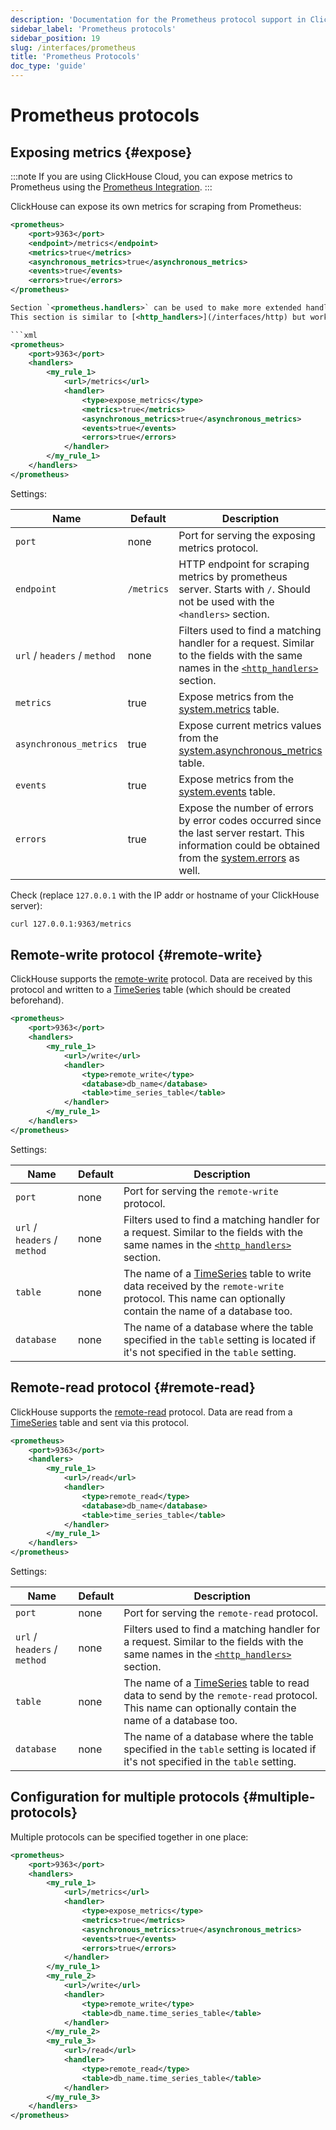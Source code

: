```yaml
---
description: 'Documentation for the Prometheus protocol support in ClickHouse'
sidebar_label: 'Prometheus protocols'
sidebar_position: 19
slug: /interfaces/prometheus
title: 'Prometheus Protocols'
doc_type: 'guide'
---
```


# Prometheus protocols

## Exposing metrics {#expose}

:::note
If you are using ClickHouse Cloud, you can expose metrics to Prometheus using the [Prometheus Integration](/integrations/prometheus).
:::

ClickHouse can expose its own metrics for scraping from Prometheus:

```xml
<prometheus>
    <port>9363</port>
    <endpoint>/metrics</endpoint>
    <metrics>true</metrics>
    <asynchronous_metrics>true</asynchronous_metrics>
    <events>true</events>
    <errors>true</errors>
</prometheus>

Section `<prometheus.handlers>` can be used to make more extended handlers.
This section is similar to [<http_handlers>](/interfaces/http) but works for prometheus protocols:

```xml
<prometheus>
    <port>9363</port>
    <handlers>
        <my_rule_1>
            <url>/metrics</url>
            <handler>
                <type>expose_metrics</type>
                <metrics>true</metrics>
                <asynchronous_metrics>true</asynchronous_metrics>
                <events>true</events>
                <errors>true</errors>
            </handler>
        </my_rule_1>
    </handlers>
</prometheus>
```

Settings:

| Name                         | Default    | Description                                                                                                                                                                                  |
|------------------------------|------------|----------------------------------------------------------------------------------------------------------------------------------------------------------------------------------------------|
| `port`                       | none       | Port for serving the exposing metrics protocol.                                                                                                                                              |
| `endpoint`                   | `/metrics` | HTTP endpoint for scraping metrics by prometheus server. Starts with `/`. Should not be used with the `<handlers>` section.                                                                  |
| `url` / `headers` / `method` | none       | Filters used to find a matching handler for a request. Similar to the fields with the same names in the [`<http_handlers>`](/interfaces/http) section.                                    |
| `metrics`                    | true       | Expose metrics from the [system.metrics](/operations/system-tables/metrics) table.                                                                                                        |
| `asynchronous_metrics`       | true       | Expose current metrics values from the [system.asynchronous_metrics](/operations/system-tables/asynchronous_metrics) table.                                                               |
| `events`                     | true       | Expose metrics from the [system.events](/operations/system-tables/events) table.                                                                                                          |
| `errors`                     | true       | Expose the number of errors by error codes occurred since the last server restart. This information could be obtained from the [system.errors](/operations/system-tables/errors) as well. |

Check (replace `127.0.0.1` with the IP addr or hostname of your ClickHouse server):
```bash
curl 127.0.0.1:9363/metrics
```

## Remote-write protocol {#remote-write}

ClickHouse supports the [remote-write](https://prometheus.io/docs/specs/remote_write_spec/) protocol.
Data are received by this protocol and written to a [TimeSeries](/engines/table-engines/special/time_series) table
(which should be created beforehand).

```xml
<prometheus>
    <port>9363</port>
    <handlers>
        <my_rule_1>
            <url>/write</url>
            <handler>
                <type>remote_write</type>
                <database>db_name</database>
                <table>time_series_table</table>
            </handler>
        </my_rule_1>
    </handlers>
</prometheus>
```

Settings:

| Name                         | Default | Description                                                                                                                                                                                         |
|------------------------------|---------|-----------------------------------------------------------------------------------------------------------------------------------------------------------------------------------------------------|
| `port`                       | none    | Port for serving the `remote-write` protocol.                                                                                                                                                       |
| `url` / `headers` / `method` | none    | Filters used to find a matching handler for a request. Similar to the fields with the same names in the [`<http_handlers>`](/interfaces/http) section.                                           |
| `table`                      | none    | The name of a [TimeSeries](/engines/table-engines/special/time_series) table to write data received by the `remote-write` protocol. This name can optionally contain the name of a database too. |
| `database`                   | none    | The name of a database where the table specified in the `table` setting is located if it's not specified in the `table` setting.                                                                    |

## Remote-read protocol {#remote-read}

ClickHouse supports the [remote-read](https://prometheus.io/docs/prometheus/latest/querying/remote_read_api/) protocol.
Data are read from a [TimeSeries](/engines/table-engines/special/time_series) table and sent via this protocol.

```xml
<prometheus>
    <port>9363</port>
    <handlers>
        <my_rule_1>
            <url>/read</url>
            <handler>
                <type>remote_read</type>
                <database>db_name</database>
                <table>time_series_table</table>
            </handler>
        </my_rule_1>
    </handlers>
</prometheus>
```

Settings:

| Name                         | Default | Description                                                                                                                                                                                      |
|------------------------------|---------|--------------------------------------------------------------------------------------------------------------------------------------------------------------------------------------------------|
| `port`                       | none    | Port for serving the `remote-read` protocol.                                                                                                                                                     |
| `url` / `headers` / `method` | none    | Filters used to find a matching handler for a request. Similar to the fields with the same names in the [`<http_handlers>`](/interfaces/http) section.                                        |
| `table`                      | none    | The name of a [TimeSeries](/engines/table-engines/special/time_series) table to read data to send by the `remote-read` protocol. This name can optionally contain the name of a database too. |
| `database`                   | none    | The name of a database where the table specified in the `table` setting is located if it's not specified in the `table` setting.                                                                 |

## Configuration for multiple protocols {#multiple-protocols}

Multiple protocols can be specified together in one place:

```xml
<prometheus>
    <port>9363</port>
    <handlers>
        <my_rule_1>
            <url>/metrics</url>
            <handler>
                <type>expose_metrics</type>
                <metrics>true</metrics>
                <asynchronous_metrics>true</asynchronous_metrics>
                <events>true</events>
                <errors>true</errors>
            </handler>
        </my_rule_1>
        <my_rule_2>
            <url>/write</url>
            <handler>
                <type>remote_write</type>
                <table>db_name.time_series_table</table>
            </handler>
        </my_rule_2>
        <my_rule_3>
            <url>/read</url>
            <handler>
                <type>remote_read</type>
                <table>db_name.time_series_table</table>
            </handler>
        </my_rule_3>
    </handlers>
</prometheus>
```
